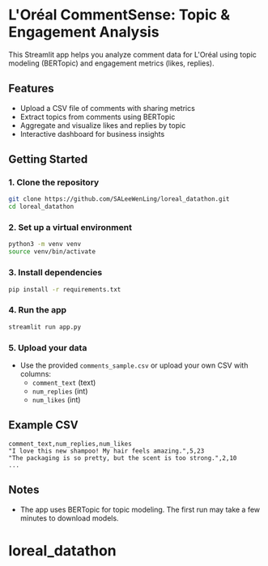 # L'Oréal CommentSense: Topic & Engagement Analysis

This Streamlit app helps you analyze comment data for L'Oréal using topic modeling (BERTopic) and engagement metrics (likes, replies).

## Features
- Upload a CSV file of comments with sharing metrics
- Extract topics from comments using BERTopic
- Aggregate and visualize likes and replies by topic
- Interactive dashboard for business insights

## Getting Started

### 1. Clone the repository
```sh
git clone https://github.com/SALeeWenLing/loreal_datathon.git
cd loreal_datathon
```

### 2. Set up a virtual environment
```sh
python3 -m venv venv
source venv/bin/activate
```

### 3. Install dependencies
```sh
pip install -r requirements.txt
```

### 4. Run the app
```sh
streamlit run app.py
```

### 5. Upload your data
- Use the provided `comments_sample.csv` or upload your own CSV with columns:
	- `comment_text` (text)
	- `num_replies` (int)
	- `num_likes` (int)

## Example CSV
```
comment_text,num_replies,num_likes
"I love this new shampoo! My hair feels amazing.",5,23
"The packaging is so pretty, but the scent is too strong.",2,10
...
```

## Notes
- The app uses BERTopic for topic modeling. The first run may take a few minutes to download models.


# loreal_datathon

